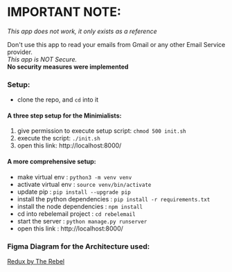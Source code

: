 # IMPORTANT NOTE:

*This app does not work, it only exists as a reference*

Don't use this app to read your emails from Gmail or any other Email Service provider. <br/>
*This app is NOT Secure.* <br/>
**No security measures were implemented**

### Setup:

- clone the repo, and `cd` into it

#### A three step setup for the Minimialists:
1. give permission to execute setup script: `chmod 500 init.sh`
2. execute the script: `./init.sh`
3. open this link: http://localhost:8000/

#### A more comprehensive setup:

- make virtual env                : `python3 -m venv venv`
- activate virtual env            : `source venv/bin/activate`
- update pip                      : `pip install --upgrade pip`
- install the python dependencies : `pip install -r requirements.txt`
- install the node dependencies   : `npm install`
- cd into rebelemail project      : `cd rebelemail`
- start the server                : `python manage.py runserver`
- open this link                  : http://localhost:8000/


### Figma Diagram for the Architecture used:

[Redux by The Rebel](https://www.figma.com/file/uN9eWw4jM8sx3tpgqAljIk/Redux)


